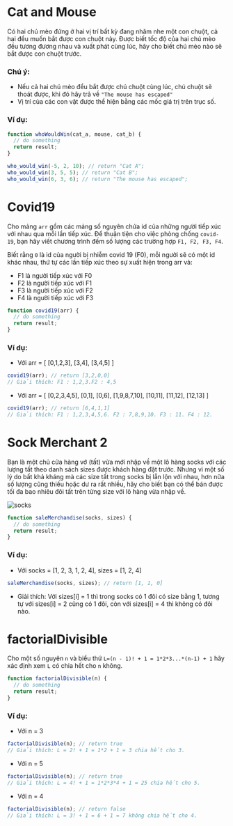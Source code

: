 # Cat and Mouse

Có hai chú mèo đứng ở hai vị trí bất kỳ đang nhăm nhe một con chuột, cả hai đều muốn bắt được con chuột này. Được biết tốc độ của hai chú mèo đều tương đương nhau và xuất phát cùng lúc, hãy cho biết chú mèo nào sẽ bắt được con chuột trước.

### Chú ý:

- Nếu cả hai chú mèo đều bắt được chú chuột cùng lúc, chú chuột sẽ thoát được, khi đó hãy trả về `"The mouse has escaped"`
- Vị trí của các con vật được thể hiện bằng các mốc giá trị trên trục số.

### Ví dụ:

```js
function whoWouldWin(cat_a, mouse, cat_b) {
  // do something
  return result;
}

who_would_win(-5, 2, 10); // return "Cat A";
who_would_win(3, 5, 5); // return "Cat B";
who_would_win(6, 3, 6); // return "The mouse has escaped";
```

# Covid19

Cho mảng `arr` gồm các mảng số nguyên chứa id của những người tiếp xúc với nhau qua mỗi lần tiếp xúc. Để thuận tiện cho việc phòng chống `covid-19`, bạn hãy viết chương trình đếm số lượng các trường hợp `F1, F2, F3, F4`.

Biết rằng `0` là id của người bị nhiễm covid 19 (F0), mỗi người sẽ có một id khác nhau, thứ tự các lần tiếp xúc theo sự xuất hiện trong arr và:

- F1 là người tiếp xúc với F0
- F2 là người tiếp xúc với F1
- F3 là người tiếp xúc với F2
- F4 là người tiếp xúc với F3

```js
function covid19(arr) {
  // do something
  return result;
}
```

### Ví dụ:

- Với arr = [
  [0,1,2,3],
  [3,4],
  [3,4,5]
  ]

```js
covid19(arr); // return [3,2,0,0]
// Giải thích: F1 : 1,2,3.F2 : 4,5
```

- Với arr = [
  [0,2,3,4,5],
  [0,1],
  [0,6],
  [1,9,8,7,10],
  [10,11],
  [11,12],
  [12,13]
  ]

```js
covid19(arr); // return [6,4,1,1]
// Giải thích: F1 : 1,2,3,4,5,6. F2 : 7,8,9,10. F3 : 11. F4 : 12.
```

# Sock Merchant 2

Bạn là một chủ cửa hàng vớ (tất) vừa mới nhập về một lô hàng socks với các lượng tất theo danh sách sizes được khách hàng đặt trước. Nhưng vì một số lý do bất khả kháng mà các size tất trong socks bị lẫn lộn với nhau, hơn nữa số lượng cũng thiếu hoặc dư ra rất nhiều, hãy cho biết bạn có thể bán được tối đa bao nhiêu đôi tất trên từng size với lô hàng vừa nhập về.

![socks](https://s3.amazonaws.com/hr-challenge-images/25168/1474122392-c7b9097430-sock.png)

```js
function saleMerchandise(socks, sizes) {
  // do something
  return result;
}
```

### Ví dụ:

- Với socks = [1, 2, 3, 1, 2, 4], sizes = [1, 2, 4]

```js
saleMerchandise(socks, sizes); // return [1, 1, 0]
```

- Giải thích: Với sizes[i] = 1 thì trong socks có 1 đôi có size bằng 1, tương tự với sizes[i] = 2 cũng có 1 đôi, còn với sizes[i] = 4 thì không có đôi nào.

# factorialDivisible

Cho một số nguyên `n` và biểu thứ `L=(n - 1)! + 1 = 1*2*3...*(n-1) + 1` hãy xác định xem `L` có chia hết cho `n` không.

```js
function factorialDivisible(n) {
  // do something
  return result;
}
```

### Ví dụ:

- Với n = 3

```js
factorialDivisible(n); // return true
// Giải thích: L = 2! + 1 = 1*2 + 1 = 3 chia hết cho 3.
```

- Với n = 5

```js
factorialDivisible(n); // return true
// Giải thích: L = 4! + 1 = 1*2*3*4 + 1 = 25 chia hết cho 5.
```

- Với n = 4

```js
factorialDivisible(n); // return false
// Giải thích: L = 3! + 1 = 6 + 1 = 7 không chia hết cho 4.
```
